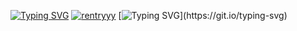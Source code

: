 [![Typing SVG](https://readme-typing-svg.demolab.com/?lines=click+on+zima+:3;me+btw)](https://git.io/typing-svg)
[![rentryyy](https://files.catbox.moe/9r3jqe.png)](https://rentry.co/enc)
[![Typing SVG](https://readme-typing-svg.demolab.com/?lines=lalalalala..;lalalalallala..)](https://git.io/typing-svg)
 
